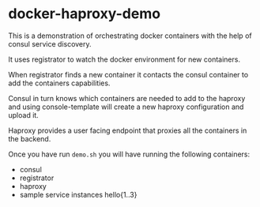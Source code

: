 # docker-haproxy-demo


This is a demonstration of orchestrating docker containers with the help of consul service discovery.

It uses registrator to watch the docker environment for new containers.

When registrator finds a new container it contacts the consul container to add the containers capabilities.

Consul in turn knows which containers are needed to add to the haproxy and using console-template will create a new haproxy configuration and upload it.

Haproxy provides a user facing endpoint that proxies all the containers in the backend.

Once you have run `demo.sh` you will have running the following containers:

  * consul
  * registrator
  * haproxy
  * sample service instances hello{1..3}
  
